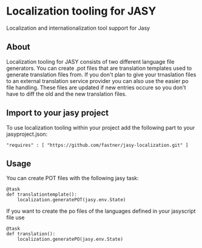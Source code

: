 # Localization tooling for JASY

Localization and internationalization tool support for Jasy

## About

Localization tooling for JASY consists of two different language file generators.
You can create .pot files that are translation templates used to generate
translation files from. If you don't plan to give your trnaslation files to an
external translation service provider you can also use the easier po file handling.
These files are updated if new entries occure so you don't have to diff the old
and the new translation files.

## Import to your jasy project

To use localization tooling within your project add the following part to your jasyproject.json:

    "requires" : [ "https://github.com/fastner/jasy-localization.git" ]
    
## Usage

You can create POT files with the following jasy task:

    @task
    def translationtemplate():
        localization.generatePOT(jasy.env.State)
        
If you want to create the po files of the languages defined in your jasyscript file use

    @task
    def translation():
        localization.generatePO(jasy.env.State)